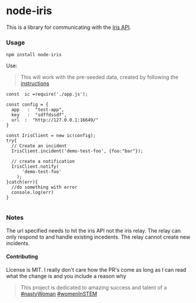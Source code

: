 # node-iris
This is a library for communicating with the [Iris API](https://github.com/linkedin/iris).

### Usage

`npm install node-iris`

Use:

> This will work with the pre-seeded data, created by following the [instructions](https://github.com/linkedin/iris/blob/master/README.md)

```
const  ic =require('./app.js');

const config = {
  app   :  "test-app",
  key   :  "sdffdssdf",
  url  :  "http://127.0.0.1:16649/"
}

const IrisClient = new ic(config);
try{
  // Create an incident
  IrisClient.incident('demo-test-foo', {foo:"bar"});

  // create a notification
  IrisClient.notify(
      'demo-test-foo'
    );
}catch(err){
  //do something with error
  console.log(err)
}


```

### Notes
The url specified needs to hit the iris API not the iris relay. The relay can only respond to and handle existing incedents. The relay cannot create new incidents.


#### Contributing
License is MIT. I really don't care how the PR's come as long as I can read what the change is and you include a reason why


> This project is dedicated to amazing success and talent  of a [#nastyWoman](https://www.astronautjill.space/) [#womenInSTEM](https://twitter.com/search?q=%23womeninstem&src=tyah)

